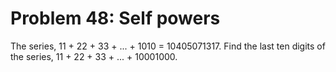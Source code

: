 # Problem 48: Self powers

The series, 11 + 22 + 33 + ... + 1010 = 10405071317. Find the last ten
digits of the series, 11 + 22 + 33 + ... + 10001000.
